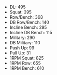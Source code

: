 * DL: 495
*  Squat: 395
*  Row/Bench: 368
*  DB Row/Bench: 140
*  Incline Bench: 295
*  Incline DB Bench: 115
*  Military: 290
*  DB Military: 110
*  Push Up: 99
*  Pull Up: 31
*  1RPM Squat: 825
*  1RPM Row: 655
*  1RPM Bench: 610
